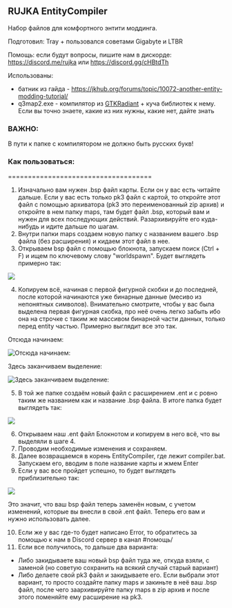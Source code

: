 ## RUJKA EntityCompiler
Набор файлов для комфортного энтити моддинга.

Подготовил: Tray + пользовался советами Gigabyte и LTBR

Помощь: если будут вопросы, пишите нам в дискорде: https://discord.me/rujka или https://discord.gg/cHBtdTh

Использованы:
* батник из гайда - https://jkhub.org/forums/topic/10072-another-entity-modding-tutorial/
* q3map2.exe - компилятор из [GTKRadiant](https://github.com/id-Software/GtkRadiant) + куча библиотек к нему. Если вы точно знаете, какие из них нужны, какие нет, дайте знать

### ВАЖНО:
В пути к папке с компилятором не должно быть русских букв!

### Как пользоваться:
====================================
1. Изначально вам нужен .bsp файл карты. Если он у вас есть читайте дальше. Если у вас есть только pk3 файл с картой, то откройте этот файл с помощью архиватора (pk3 это переименованный zip архив) и откройте в нем папку maps, там будет файл .bsp, который вам и нужен для всех последующих действий. Разархивируйте его куда-нибудь и идите дальше по шагам.
2. Внутри папки maps создаем новую папку с названием вашего .bsp файла (без расширения) и кидаем этот файл в нее.
3. Открываем bsp файл с помощью блокнота, запускаем поиск (Ctrl + F) и ищем по ключевому слову "worldspawn". Будет выглядеть примерно так:

![](https://i.imgur.com/q2dJ1bG.png)

4. Копируем всё, начиная с первой фигурной скобки и до последней, после которой начинаются уже бинарные данные (месиво из непонятных символов). Внимательно смотрите, чтобы у вас была выделена первая фигурная скобка, про неё очень легко забыть ибо она на строчке с таким же массивом бинарной части данных, только перед entity частью. Примерно выглядит все это так.

Отсюда начинаем:

![Отсюда начинаем:](https://i.imgur.com/q2dJ1bG.png)

Здесь заканчиваем выделение:

![Здесь заканчиваем выделение:](https://i.imgur.com/gcF9Mf7.png)

5. В той же папке создаём новый файл с расширением .ent и с ровно таким же названием как и название .bsp файла. В итоге папка будет выглядеть так:

![](https://i.imgur.com/jFsyUaO.png)

6. Открываем наш .ent файл Блокнотом и копируем в него всё, что вы выделяли в шаге 4.
7. Проводим необходимые изменения и сохраняем.
8. Далее возвращаемся в корень EntityCompiler, где лежит compiler.bat. Запускаем его, вводим в поле название карты и жмем Enter
9. Если у вас все пройдет успешно, то будет выглядеть приблизительно так:

![](https://i.imgur.com/1uVYmoJ.png)

Это значит, что ваш bsp файл теперь заменён новым, с учетом изменений, которые вы внесли в свой .ent файл. Теперь его вам и нужно использовать далее.

10. Если же у вас где-то будет написано Error, то обратитесь за помощью к нам в Discord сервер в канал #помощь/
11. Если все получилось, то дальше два варианта:
* Либо закидываете ваш новый bsp файл туда же, откуда взяли, с заменой (но советую сохранить на всякий случай старый вариант)
* Либо делаете свой pk3 файл и закидываете его. Если выбрали этот вариант, то просто создайте папку maps и закиньте в неё ваш .bsp файл, после чего заархивируйте папку maps в zip архив и после этого поменяйте ему расширение на pk3.
